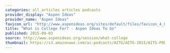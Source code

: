 ```yaml
---
categories: all_articles articles podcasts
provider_display: "Aspen Ideas"
provider_name: "Aspen Ideas"
favicon_url: "http://www.aspenideas.org/sites/default/files/favicon_4_0.ico"
title: "What is College For? - Aspen Ideas To Go"
published: 2015-09-03
source: http://www.aspenideas.org/session/what-college
thumbnail: https://s3.amazonaws.com/ai-podcasts/AITG/AITG-2015/AITG-PODCAST-COVER-1400.jpg
---
```

